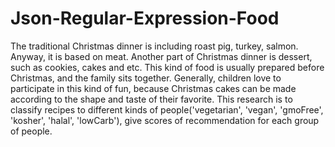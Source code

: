 # Json-Regular-Expression-Food
The traditional Christmas dinner is including roast pig, turkey, salmon. Anyway, it is based on meat. Another part of Christmas dinner is dessert, such as cookies, cakes and etc. This kind of food is usually prepared before Christmas, and the family sits together. Generally, children love to participate in this kind of fun, because Christmas cakes can be made according to the shape and taste of their favorite.
This research is to classify recipes to different kinds of people('vegetarian', 'vegan', 'gmoFree', 'kosher', 'halal', 'lowCarb'), give scores of recommendation for each group of people.

